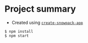 # Project summary

- Created using [`create-snowpack-app`](https://github.com/withastro/snowpack/tree/main/create-snowpack-app/app-template-blank-typescript)

```repl
$ npm install
$ npm start
```